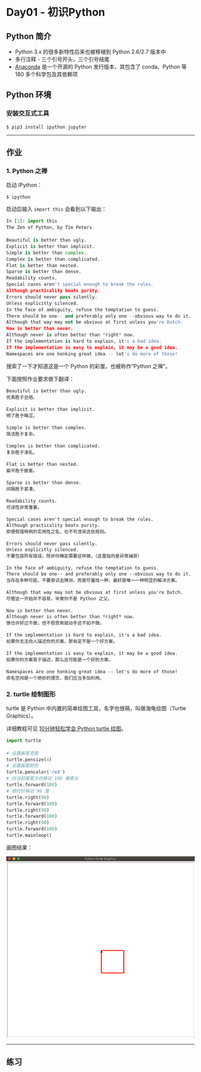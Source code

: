 # Day01 - 初识Python

## Python 简介

- Python 3.x 的很多新特性后来也被移植到 Python 2.6/2.7 版本中
- 多行注释 - 三个引号开头，三个引号结尾
- [Anaconda](https://baike.baidu.com/item/anaconda/20407441?fr=aladdin) 是一个开源的 Python 发行版本，其包含了 conda、Python 等 180 多个科学包及其依赖项

## Python 环境

### 安装交互式工具

```
$ pip3 install ipython jupyter
```

----

## 作业

### 1. Python 之禅

启动 IPython：

```
$ ipython
```

启动后输入 `import this` 会看到以下输出：

```python
In [1]: import this
The Zen of Python, by Tim Peters

Beautiful is better than ugly.
Explicit is better than implicit.
Simple is better than complex.
Complex is better than complicated.
Flat is better than nested.
Sparse is better than dense.
Readability counts.
Special cases aren't special enough to break the rules.
Although practicality beats purity.
Errors should never pass silently.
Unless explicitly silenced.
In the face of ambiguity, refuse the temptation to guess.
There should be one-- and preferably only one --obvious way to do it.
Although that way may not be obvious at first unless you're Dutch.
Now is better than never.
Although never is often better than *right* now.
If the implementation is hard to explain, it's a bad idea.
If the implementation is easy to explain, it may be a good idea.
Namespaces are one honking great idea -- let's do more of those!
```

搜索了一下才知道这是一个 Python 的彩蛋，也被称作“Python 之禅”。

下面按照作业要求做下翻译：

```
Beautiful is better than ugly.
优美胜于丑陋。

Explicit is better than implicit.
明了胜于晦涩。

Simple is better than complex.
简洁胜于复杂。

Complex is better than complicated.
复杂胜于凌乱。

Flat is better than nested.
扁平胜于嵌套。

Sparse is better than dense.
间隔胜于紧凑。

Readability counts.
可读性非常重要。

Special cases aren't special enough to break the rules.
Although practicality beats purity.
即便假借特例的实用性之名，也不可违背这些规则。

Errors should never pass silently.
Unless explicitly silenced.
不要包容所有错误，除非你确定需要这样做。（这里指的是异常捕获）

In the face of ambiguity, refuse the temptation to guess.
There should be one-- and preferably only one --obvious way to do it.
当存在多种可能，不要尝试去猜测，而是尽量找一种，最好是唯一一种明显的解决方案。

Although that way may not be obvious at first unless you're Dutch.
尽管这一开始并不容易，毕竟你不是 Python 之父。

Now is better than never.
Although never is often better than *right* now.
做也许好过不做，但不假思索就动手还不如不做。

If the implementation is hard to explain, it's a bad idea.
如果你无法向人描述你的方案，那肯定不是一个好方案。

If the implementation is easy to explain, it may be a good idea.
如果你的方案易于描述，那么这可能是一个好的方案。

Namespaces are one honking great idea -- let's do more of those!
命名空间是一个绝妙的理念，我们应当多加利用。
```

### 2. turtle 绘制图形

turtle 是 Python 中内置的简单绘图工具，名字也很萌，叫做海龟绘图（Turtle Graphics）。

详细教程可见 [10分钟轻松学会 Python turtle 绘图](https://www.cnblogs.com/nowgood/p/turtle.html)。

```Python
import turtle

# 设置画笔宽度
turtle.pensize(4)
# 设置画笔颜色
turtle.pencolor('red')
# 向当前画笔方向移动 100 像素长
turtle.forward(100)
# 顺时针移动 90 度
turtle.right(90)
turtle.forward(100)
turtle.right(90)
turtle.forward(100)
turtle.right(90)
turtle.forward(100)
turtle.mainloop()
```

画图结果：

![学习使用 turtle 在屏幕上绘制图形](/img/day01/task-2.png)

----

## 练习

